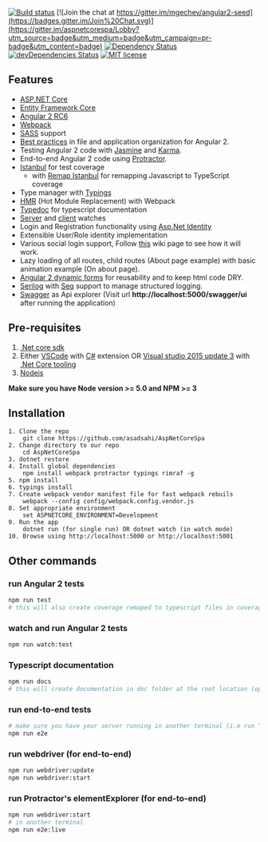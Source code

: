 [![Build status](https://ci.appveyor.com/api/projects/status/ilf9yiplb03f1a02?svg=true)](https://ci.appveyor.com/project/asadsahi/aspnetcorespa)
[![Join the chat at https://gitter.im/mgechev/angular2-seed](https://badges.gitter.im/Join%20Chat.svg)](https://gitter.im/aspnetcorespa/Lobby?utm_source=badge&utm_medium=badge&utm_campaign=pr-badge&utm_content=badge)
[![Dependency Status](https://david-dm.org/asadsahi/AspNetCoreSpa.svg)](https://david-dm.org/asadsahi/AspNetCoreSpa)
[![devDependencies Status](https://david-dm.org/asadsahi/AspNetCoreSpa/dev-status.svg)](https://david-dm.org/asadsahi/AspNetCoreSpa?type=dev)
[![MIT license](http://img.shields.io/badge/license-MIT-brightgreen.svg)](http://opensource.org/licenses/MIT)

## Features

* [ASP.NET Core](http://www.dot.net/)
* [Entity Framework Core](https://docs.efproject.net/en/latest/)
* [Angular 2 RC6](https://angular.io/)
* [Webpack](https://webpack.github.io/)
* [SASS](http://sass-lang.com/) support
* [Best practices](https://angular.io/docs/ts/latest/guide/style-guide.html) in file and application organization for Angular 2.
* Testing Angular 2 code with [Jasmine](http://jasmine.github.io/) and [Karma](https://karma-runner.github.io/0.13/index.html).
* End-to-end Angular 2 code using [Protractor](http://www.protractortest.org).
* [Istanbul](https://github.com/gotwarlost/istanbul) for test coverage
  * with [Remap Istanbul](https://github.com/SitePen/remap-istanbul) for remapping Javascript to TypeScript coverage
* Type manager with [Typings](https://github.com/typings/typings)
* [HMR](https://webpack.github.io/docs/hot-module-replacement.html) (Hot Module Replacement) with Webpack
* [Typedoc](http://typedoc.io/) for typescript documentation
* [Server](https://github.com/aspnet/dotnet-watch) and [client](https://webpack.github.io/docs/hot-module-replacement.html) watches
* Login and Registration functionality using [Asp.Net Identity](https://docs.asp.net/en/latest/security/authentication/identity.html)
* Extensible User/Role identity implementation
* Various social login support, Follow [this](https://github.com/asadsahi/AspNetCoreSpa/wiki/Social-Login-Setup) wiki page to see how it will work.
* Lazy loading of all routes, child routes (About page example) with basic animation example (On about page).
* [Angular 2 dynamic forms](https://angular.io/docs/ts/latest/cookbook/dynamic-form.html) for reusability and to keep html code DRY.
* [Serilog](https://serilog.net/) with [Seq](https://getseq.net/) support to manage structured logging.
* [Swagger](http://swagger.io/) as Api explorer (Visit url **http://localhost:5000/swagger/ui** after running the application)
 
## Pre-requisites

1. [.Net core sdk](https://www.microsoft.com/net/core#windows)
2. Either [VSCode](https://code.visualstudio.com/) with [C#](https://marketplace.visualstudio.com/items?itemName=ms-vscode.csharp) extension OR [Visual studio 2015 update 3](https://www.visualstudio.com/) with [.Net Core tooling](https://www.microsoft.com/net/core#windows)
3. [Nodejs](https://nodejs.org/en/)

**Make sure you have Node version >= 5.0 and NPM >= 3**

## Installation
```
1. Clone the repo
    git clone https://github.com/asadsahi/AspNetCoreSpa
2. Change directory to our repo
    cd AspNetCoreSpa
3. dotnet restore
4. Install global dependencies
    npm install webpack protractor typings rimraf -g
5. npm install
6. typings install
7. Create webpack vendor manifest file for fast webpack rebuils
    webpack --config config/webpack.config.vendor.js
8. Set appropriate environment 
    set ASPNETCORE_ENVIRONMENT=Development
9. Run the app 
    dotnet run (for single run) OR dotnet watch (in watch mode)
10. Browse using http://localhost:5000 or http://localhost:5001 

```

## Other commands

### run Angular 2 tests
```bash
npm run test
# this will also create coverage remaped to typescript files in coverage folder after test run completes
```
### watch and run Angular 2 tests
```bash
npm run watch:test
```
### Typescript documentation
```bash
npm run docs
# this will create documentation in doc folder at the root location (open index.html file) 
```
### run end-to-end tests
```bash
# make sure you have your server running in another terminal (i.e run "dotnet run" command)
npm run e2e
```

### run webdriver (for end-to-end)
```bash
npm run webdriver:update
npm run webdriver:start
```

### run Protractor's elementExplorer (for end-to-end)
```bash
npm run webdriver:start
# in another terminal
npm run e2e:live
```

